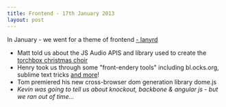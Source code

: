 ```yaml
---
title: Frontend - 17th January 2013
layout: post
---
```


<p class="lead">In January - we went for a theme of frontend <a href="http://lanyrd.com/2013/jsoxford-january/">- lanyrd</a></p>

* Matt told us about the JS Audio APIS and library used to create the [torchbox christmas choir](http://sing.torchbox.com/)
* Henry took us through some "front-endery tools" including bl.ocks.org, sublime text tricks [and more](http://henrahmagix.github.com/)!
* Tom premiered his new cross-browser dom generation library dome.js
* _Kevin was going to tell us about knockout, backbone &amp; angular js - but we ran out of time&hellip;_

